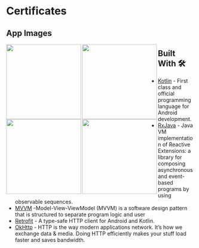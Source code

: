 # Certificates

## App Images
<img src="https://m7madmagdy.github.io/pages/1.png" width="200px" align="left">
<img src="https://m7madmagdy.github.io/pages/2.png" width="200px" align="left">
<img src="https://m7madmagdy.github.io/pages/3.png" width="200px" align="left">
<img src="https://m7madmagdy.github.io/pages/4.png" width="200px" align="left">

 ## Built With 🛠
- [Kotlin](https://kotlinlang.org/) - First class and official programming language for Android development.
- [RxJava](https://github.com/ReactiveX/RxJava) - Java VM implementation of Reactive Extensions: a library for composing asynchronous and event-based programs by using observable sequences.
- [MVVM](https://developer.android.com/topic/architecture) -Model-View-ViewModel (MVVM) is a software design pattern that is structured to separate program logic and user
- [Retrofit](https://github.com/square/retrofit) - A type-safe HTTP client for Android and Kotlin.
- [OkHttp](https://square.github.io/okhttp/) - HTTP is the way modern applications network. It’s how we exchange data & media. Doing HTTP efficiently makes your stuff load faster and saves bandwidth.
